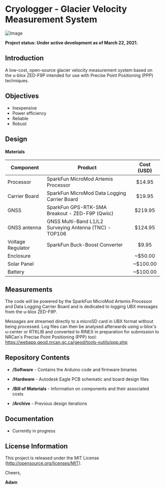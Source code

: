 # Cryologger - Glacier Velocity Measurement System

![Image](https://github.com/adamgarbo/Cryologger_Glacier_Velocity_Measurement_System/blob/main/Archive/v1.0/Images/DSC_1890.JPG)

**Project status: Under active development as of March 22, 2021.**

## Introduction
A low-cost, open-source glacier velocity measurement system based on the u-blox ZED-F9P intended for use with Precise Point Positioning (PPP) techniques.

## Objectives
* Inexpensive
* Power efficiency
* Reliable
* Robust

## Design


#### Materials 

| Component | Product | Cost (USD) |
| --- | --- | :---: | 
| Processor | SparkFun MicroMod Artemis Processor | $14.95 |
| Carrier Board | SparkFun MicroMod Data Logging Carrier Board | $19.95 |
| GNSS | SparkFun GPS-RTK-SMA Breakout - ZED-F9P (Qwiic) | $219.95 |
| GNSS antenna | GNSS Multi-Band L1/L2 Surveying Antenna (TNC) - TOP106 | $124.95 |
| Voltage Regulator | SparkFun Buck-Boost Converter | $9.95 |
| Enclosure |  | ~$50.00 |
| Solar Panel |  | ~$100.00 |
| Battery |  | ~$100.00 |

## Measurements
The code will be powered by the SparkFun MicroMod Artemis Processor and Data Logging Carrier Board and is dedicated to logging UBX messages from the u-blox ZED-F9P.

Messages are streamed directly to a microSD card in UBX format without being processed. Log files can then be analysed afterwards using u-blox's u-center or RTKLIB and converted to RINEX in preparation for submission to NRCan's Precise Point Positioning (PPP) tool: https://webapp.geod.nrcan.gc.ca/geod/tools-outils/ppp.php

## Repository Contents
* **/Software** - Contains the Arduino code and firmware binaries

* **/Hardware** - Autodesk Eagle PCB schematic and board design files

* **/Bill of Materials** - Information on components and their associated costs

* **/Archive** - Previous design iterations

## Documentation
* Currently in progress

## License Information
This project is released under the MIT License (http://opensource.org/licenses/MIT).

Cheers,

**Adam**
